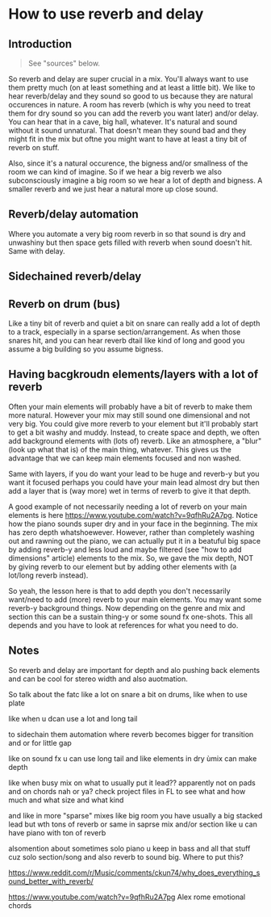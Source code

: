 # How to use reverb and delay

## Introduction
> See "sources" below.

So reverb and delay are super crucial in a mix. You'll always want to use them pretty much (on at least something and at least a little bit). We like to hear reverb/delay and they sound so good to us because they are natural occurences in nature. A room has reverb (which is why you need to treat them for dry sound so you can add the reverb you want later) and/or delay. You can hear that in a cave, big hall, whatever. It's natural and sound without it sound unnatural. That doesn't mean they sound bad and they might fit in the mix but oftne you might want to have at least a tiny bit of reverb on stuff.

Also, since it's a natural occurence, the bigness and/or smallness of the room we can kind of imagine. So if we hear a big reverb we also subconsciously imagine a big room so we hear a lot of depth and bigness. A smaller reverb and we just hear a natural more up close sound.

## Reverb/delay automation
Where you automate a very big room reverb in so that sound is dry and unwashiny but then space gets filled with reverb when sound doesn't hit. Same with delay.

## Sidechained reverb/delay

## Reverb on drum (bus)
Like a tiny bit of reverb and quiet a bit on snare can really add a lot of depth to a track, especially in a sparse section/arrangement. As when those snares hit, and you can hear reverb dtail like kind of long and good you assume a big building so you assume bigness.

## Having bacgkroudn elements/layers with a lot of reverb
Often your main elements will probably have a bit of reverb to make them more natural. However your mix may still sound one dimensional and not very big. You could give more reverb to your element but it'll probably start to get a bit washy and muddy. Instead, to create space and depth, we often add background elements with (lots of) reverb. Like an atmosphere, a "blur" (look up what that is) of the main thing, whatever. This gives us the advantage that we can keep main elements focused and non washed.

Same with layers, if you do want your lead to be huge and reverb-y but you want it focused perhaps you could have your main lead almost dry but then add a layer that is (way more) wet in terms of reverb to give it that depth.

A good example of not necessarily needing a lot of reverb on your main elements is here https://www.youtube.com/watch?v=9qfhRu2A7pg. Notice how the piano sounds super dry and in your face in the beginning. The mix has zero depth whatshoewever. However, rather than completely washing out and rawning out the piano, we can actually put it in a beatuful big space by adding reverb-y and less loud and maybe filtered (see "how to add dimensions" article) elements to the mix. So, we gave the mix depth, NOT by giving reverb to our element but by adding other elements with (a lot/long reverb instead). 

So yeah, the lesson here is that to add depth you don't necessarily want/need to add (more) reverb to your main elements. You may want some reverb-y background things. Now depending on the genre and mix and section this can be a sustain thing-y or some sound fx one-shots. This all depends and you have to look at references for what you need to do.

## Notes
So reverb and delay are important for depth and alo pushing back elements and can be cool for stereo width and also auotmation.

So talk about the fatc like a lot on snare a bit on drums, like when to use plate

like when u dcan use a lot and long tail

to sidechain them automation where reverb becomes bigger for transition and or for little gap

like on sound fx u can use long tail and like elements in dry ùmix can make depth 

like when busy mix on what to usually put it lead?? apparently not on pads and on chords nah or ya? check project files in FL to see what and how much and what size and what kind

and like in more "sparse" mixes like big room you have usually a big stacked lead but wth tons of reverb or same in saprse mix and/or section like u can have piano with ton of reverb

alsomention about sometimes solo piano u keep in bass and all that stuff cuz solo section/song and also reverb to sound big. Where to put this?

https://www.reddit.com/r/Music/comments/ckun74/why_does_everything_sound_better_with_reverb/

https://www.youtube.com/watch?v=9qfhRu2A7pg Alex rome emotional chords
